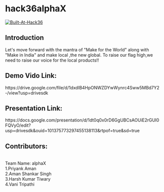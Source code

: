 # hack36alphaX
<a href="https://hack36.com/">![Built-At-Hack36](https://user-images.githubusercontent.com/97390445/164951395-d02788ae-a1cc-4430-b7e6-dd2be82b820c.png)</a>
<h2>Introduction</h2>
Let's move forward with the mantra of "Make for the World" along with "Make in India" and make local ,the new global. To raise our flag high,we need to raise our voice for the local products!!

<h2>Demo Vido Link:</h2>
https://drive.google.com/file/d/1dxdIB4HpONWZDYwWynrc4Sww5MBd7Y2-/view?usp=drivesdk

<h2>Presentation Link:</h2>
https://docs.google.com/presentation/d/1dt0q0x0rD6GgUBCsAOUiE2rGUI0FQVyO/edit?usp=drivesdk&ouid=101375773297455138113&rtpof=true&sd=true


<h2>Contributors:</h2><br>
Team Name: alphaX<br>
1.Priyank Aman<br>
2.Aman Shankar Singh<br>
3.Harsh Kumar Tiwary<br>
4.Vani Tripathi
